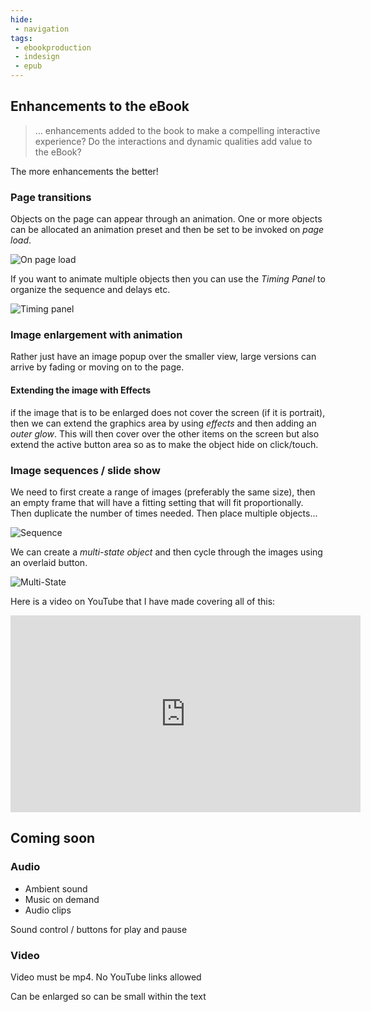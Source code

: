```yaml
---
hide:
 - navigation
tags:
 - ebookproduction
 - indesign
 - epub
---
```


## Enhancements to the eBook

> … enhancements added to the book to make a compelling interactive experience? Do the interactions and dynamic qualities add value to the eBook?

The more enhancements the better!

### Page transitions
Objects on the page can appear through an animation. One or more objects can be allocated an animation preset and then be set to be invoked on _page load_.

![On page load](../../../media/Screenshot_2022-03-31_at_15.26.16.png)

If you want to animate multiple objects then you can use the _Timing Panel_ to organize the sequence and delays etc.

![Timing panel](../../../media/Screenshot_2022-03-31_at_15.27.51.png)

### Image enlargement with animation
Rather just have an image popup over the smaller view, large versions can arrive by fading or moving on to the page.

#### Extending the image with Effects

if the image that is to be enlarged does not cover the screen (if it is portrait), then we can extend the graphics area by using _effects_ and then adding an _outer glow_. This will then cover over the other items on the screen but also extend the active button area so as to make the object hide on click/touch.

### Image sequences / slide show
We need to first create a range of images (preferably the same size), then an empty frame that will have a fitting setting that will fit proportionally. Then  duplicate the number of times needed. Then place multiple objects...

![Sequence](../../../media/Screenshot_2022-03-29_at_19.19.41.png)

We can create a _multi-state object_ and then cycle through the images using an overlaid button.

![Multi-State](../../../media/Screenshot_2022-03-29_at_19.41.30.png)

Here is a video on YouTube that I have made covering all of this:

<iframe width="560" height="315" src="https://www.youtube.com/embed/Etpj56AnfK4" title="YouTube video player" frameborder="0" allow="accelerometer; autoplay; clipboard-write; encrypted-media; gyroscope; picture-in-picture" allowfullscreen></iframe>

## Coming soon
### Audio

- Ambient sound
- Music on demand
- Audio clips

Sound control / buttons for play and pause

### Video
Video must be mp4. No YouTube links allowed

Can be enlarged so can be small within the text

